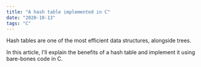 ```yaml
---
title: "A hash table implemented in C"
date: "2020-10-13"
tags: "C"
---
```

Hash tables are one of the most efficient data structures, alongside trees. 

In this article, I'll explain the benefits of a hash table and implement it using bare-bones code in C.
